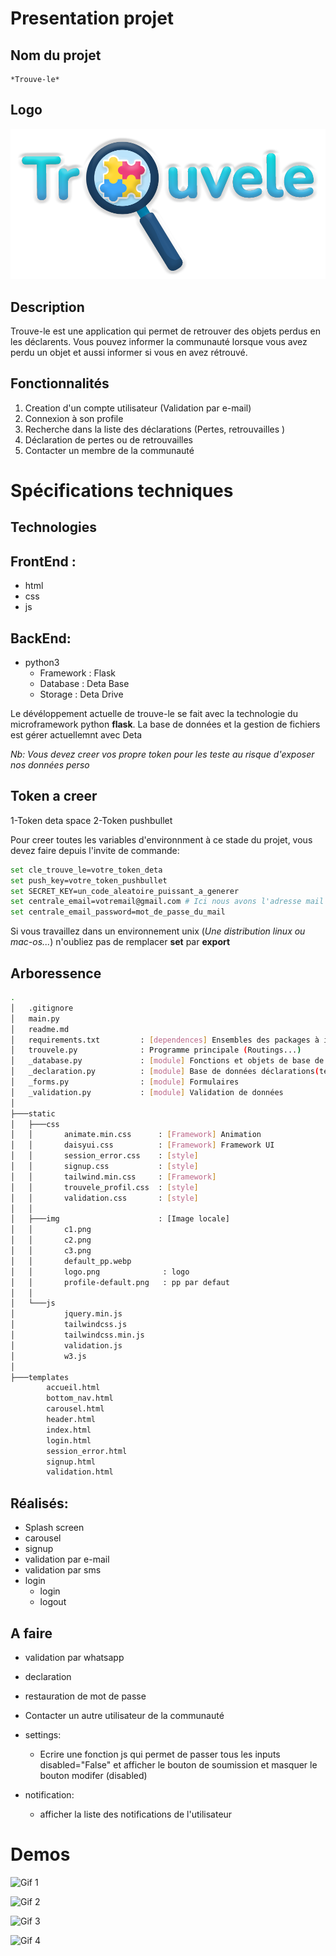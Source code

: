 # Presentation projet
## Nom du projet
	*Trouve-le*
## Logo
![Logo de trouvele](static/img/logo.png)
## Description

Trouve-le est une application qui permet de retrouver des objets perdus en les déclarents.
Vous pouvez informer la communauté lorsque vous avez perdu un objet et aussi informer si vous en avez rétrouvé.

## Fonctionnalités
1. Creation d'un compte utilisateur (Validation par e-mail)
2. Connexion à son profile
3. Recherche dans la liste des déclarations (Pertes, retrouvailles )
4. Déclaration de pertes ou de retrouvailles
5. Contacter un membre de la communauté

# Spécifications techniques

## Technologies

FrontEnd :
----------
- html
- css
- js

BackEnd:
--------
- python3 
	+ Framework : Flask
	+ Database : Deta Base
	+ Storage : Deta Drive
	
Le dévéloppement actuelle de trouve-le se fait avec la technologie du microframework python **flask**.
La base de données et la gestion de fichiers est gérer actuellemnt avec Deta

*Nb: Vous devez creer vos propre token pour les teste au risque d'exposer nos données perso*
## Token a creer
1-Token deta space <link rel="stylesheet" type="text/css" href="https://deta.space/from-cloud">
2-Token pushbullet <link rel="stylesheet" type="text/css" href="pushbullet.com">
<br>

Pour creer toutes les variables d'environnment à ce stade du projet, vous devez faire depuis l'invite de commande:

```bash
set cle_trouve_le=votre_token_deta
set push_key=votre_token_pushbullet
set SECRET_KEY=un_code_aleatoire_puissant_a_generer
set centrale_email=votremail@gmail.com # Ici nous avons l'adresse mail Pour envoyer des code de validation à 6 chiffres
set centrale_email_password=mot_de_passe_du_mail
```

Si vous travaillez dans un environnement unix (*Une distribution linux ou mac-os...*) n'oubliez pas de remplacer **set** par **export**

## Arboressence

```bash
.
│   .gitignore
│   main.py
│   readme.md
│   requirements.txt         : [dependences] Ensembles des packages à installer
│   trouvele.py              : Programme principale (Routings...)
│   _database.py             : [module] Fonctions et objets de base de données
│   _declaration.py          : [module] Base de données déclarations(temp)
│   _forms.py                : [module] Formulaires 
│   _validation.py           : [module] Validation de données
│
├───static
│   ├───css
│   │       animate.min.css      : [Framework] Animation
│   │       daisyui.css          : [Framework] Framework UI
│   │       session_error.css    : [style] 
│   │       signup.css           : [style]
│   │       tailwind.min.css     : [Framework]
│   │       trouvele_profil.css  : [style]
│   │       validation.css       : [style]
│   │
│   ├───img                      : [Image locale]
│   │       c1.png
│   │       c2.png
│   │       c3.png
│   │       default_pp.webp
│   │       logo.png              : logo
│   │       profile-default.png   : pp par defaut
│   │
│   └───js
│           jquery.min.js
│           tailwindcss.js
│           tailwindcss.min.js
│           validation.js
│           w3.js
│
├───templates
        accueil.html
        bottom_nav.html
        carousel.html
        header.html
        index.html
        login.html
        session_error.html
        signup.html
        validation.html
```

## Réalisés:
- Splash screen
- carousel
- signup
- validation par e-mail
- validation par sms 
- login
	+ login
	+ logout

## A faire

- validation par whatsapp
- declaration
- restauration de mot de passe
- Contacter un autre utilisateur de la communauté
- settings:
  - Ecrire une fonction js qui permet de passer tous les inputs disabled="False" et afficher le bouton de soumission et masquer le bouton modifer (disabled)

- notification:
  - afficher la liste des notifications de l'utilisateur
# Demos

![Gif 1](demo/demo1.gif) 

![Gif 2](demo/demo2.gif) 

![Gif 3](demo/demo3.gif) 

![Gif 4](demo/demo4.gif)

